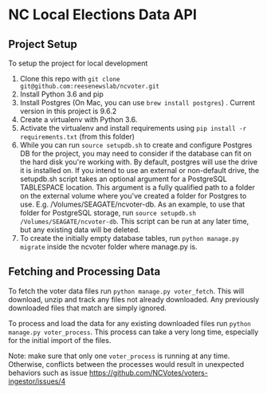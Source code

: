 # NC Local Elections Data API

## Project Setup

To setup the project for local development

1. Clone this repo with `git clone git@github.com:reesenewslab/ncvoter.git`
2. Install Python 3.6 and pip
3. Install Postgres (On Mac, you can use `brew install postgres`) . Current
   version in this project is 9.6.2
4. Create a virtualenv with Python 3.6.
5. Activate the virtualenv and install requirements using
   `pip install -r requirements.txt` (from this folder)
6. While you can run `source setupdb.sh` to create and configure Postgres DB
   for the project, you may need to consider if the database can fit on the
   hard disk you're working with. By default, postgres will use the drive it is
   installed on.  If you intend to use an external or non-default drive, the
   setupdb.sh script takes an optional argument for a PostgreSQL TABLESPACE
   location. This argument is a fully qualified path to a folder on the
   external volume where you've created a folder for Postgres to use. E.g.
   /Volumes/SEAGATE/ncvoter-db. As an example, to use that folder for
   PostgreSQL storage, run `source setupdb.sh /Volumes/SEAGATE/ncvoter-db`.
   This script can be run at any later time, but any existing data will be
   deleted.
7. To create the initially empty database tables, run `python manage.py
   migrate` inside the ncvoter folder where manage.py is.

## Fetching and Processing Data

To fetch the voter data files run `python manage.py voter_fetch`. This will download, unzip and track
any files not already downloaded. Any previously downloaded files that match are simply ignored.

To process and load the data for any existing downloaded files run `python manage.py voter_process`. This
process can take a very long time, especially for the initial import of the files.

Note: make sure that only one `voter_process` is running at any time. Otherwise, conflicts between the processes would result in unexpected behaviors such as issue https://github.com/NCVotes/voters-ingestor/issues/4

